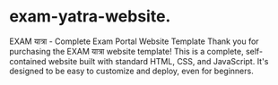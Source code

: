 # exam-yatra-website.
EXAM यात्रा - Complete Exam Portal Website Template Thank you for purchasing the EXAM यात्रा website template! This is a complete, self-contained website built with standard HTML, CSS, and JavaScript. It's designed to be easy to customize and deploy, even for beginners.  
